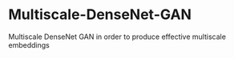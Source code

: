 # Multiscale-DenseNet-GAN
Multiscale DenseNet GAN in order to produce effective multiscale embeddings
